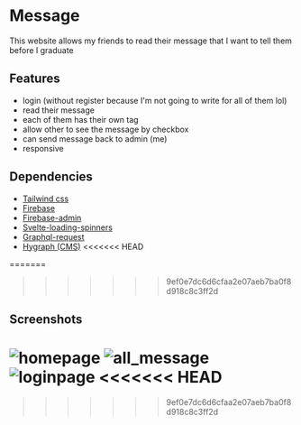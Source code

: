 # Message

This website allows my friends to read their message that I want to tell them before I graduate

## Features

- login (without register because I'm not going to write for all of them lol)
- read their message
- each of them has their own tag
- allow other to see the message by checkbox
- can send message back to admin (me)
- responsive

## Dependencies

- [Tailwind css](https://tailwindcss.com/docs/guides/sveltekit)
- [Firebase](https://www.npmjs.com/package/firebase)
- [Firebase-admin](https://www.npmjs.com/package/firebase-admin)
- [Svelte-loading-spinners](https://www.npmjs.com/package/svelte-loading-spinners)
- [Graphql-request](https://www.npmjs.com/package/graphql-request)
- [Hygraph (CMS)](https://hygraph.com/)
<<<<<<< HEAD

=======
>>>>>>> 9ef0e7dc6d6cfaa2e07aeb7ba0f8d918c8c3ff2d
## Screenshots

![homepage](https://user-images.githubusercontent.com/92055529/214660890-497c55e6-eb8e-435f-a529-d51c45196b79.png)
![all_message](https://user-images.githubusercontent.com/92055529/214661033-1ad2094b-f0be-432c-885e-53bb3f76b6d8.png)
![loginpage](https://user-images.githubusercontent.com/92055529/214661301-ee5c5172-0419-44c1-8f3f-6d7d68fc90b1.png)
<<<<<<< HEAD
=======


>>>>>>> 9ef0e7dc6d6cfaa2e07aeb7ba0f8d918c8c3ff2d
